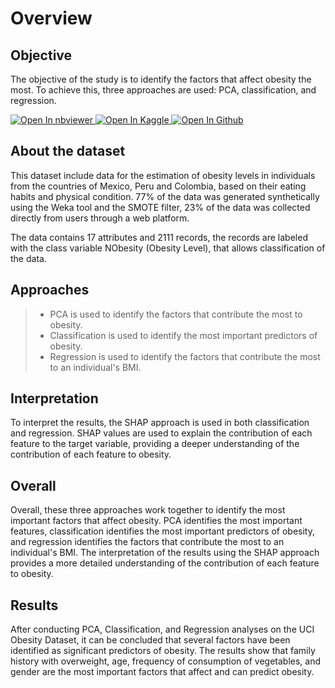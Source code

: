 # Overview
## Objective
The objective of the study is to identify the factors that affect obesity the most. To achieve this, three approaches are used: PCA, classification, and regression. 

<a href="https://nbviewer.jupyter.org/github/yacine-ammi/Obesity-Factors-Analysis/blob/main/obesity-factors-analysis.ipynb" target="_blank">
    <img src="https://img.shields.io/badge/render-nbviewer-blue.svg" alt="Open In nbviewer"/>
</a>

<a href="https://www.kaggle.com/code/ammiyacine/obesity-factors-analysis" target="_blank">
    <img src="https://img.shields.io/badge/Open%20In-Kaggle-blue" alt="Open In Kaggle"/>
</a>

<a href="https://www.github.com/yacine-ammi/Obesity-Factors-Analysis/blob/main/obesity-factors-analysis.ipynb" target="_blank">
    <img src="https://img.shields.io/badge/Open%20in-GitHub-blue" alt="Open In Github"/>
</a>

## About the dataset
This dataset include data for the estimation of obesity levels in individuals from the countries of Mexico, Peru and Colombia, based on their eating habits and physical condition. 77% of the data was generated synthetically using the Weka tool and the SMOTE filter, 23% of the data was collected directly from users through a web platform.

The data contains 17 attributes and 2111 records, the records are labeled with the class variable NObesity (Obesity Level), that allows classification of the data.

## Approaches

> - PCA is used to identify the factors that contribute the most to obesity.
> - Classification is used to identify the most important predictors of obesity.
> - Regression is used to identify the factors that contribute the most to an individual's BMI.

## Interpretation

To interpret the results, the SHAP approach is used in both classification and regression. SHAP values are used to explain the contribution of each feature to the target variable, providing a deeper understanding of the contribution of each feature to obesity.

## Overall

Overall, these three approaches work together to identify the most important factors that affect obesity. PCA identifies the most important features, classification identifies the most important predictors of obesity, and regression identifies the factors that contribute the most to an individual's BMI. The interpretation of the results using the SHAP approach provides a more detailed understanding of the contribution of each feature to obesity.

## Results
After conducting PCA, Classification, and Regression analyses on the UCI Obesity Dataset, it can be concluded that several factors have been identified as significant predictors of obesity. The results show that family history with overweight, age, frequency of consumption of vegetables, and gender are the most important factors that affect and can predict obesity.

